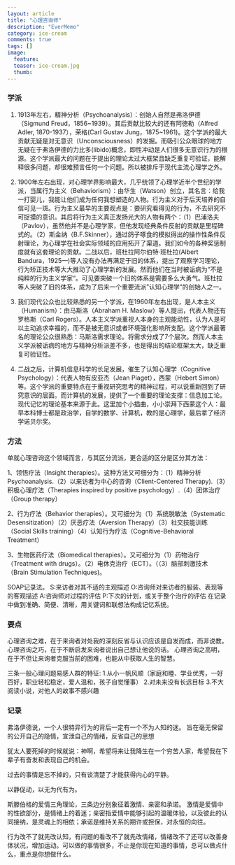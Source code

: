```yaml
---
layout: article
title: "心理咨询师"            
description: "EverMemo"            
category: ice-cream
comments: true
tags: []
image:
  feature:
  teaser: ice-cream.jpg
  thumb:
---
```



### 学派   
1. 1913年左右，精神分析（Psychoanalysis）：创始人自然是弗洛伊德（Sigmund Freud，1856~1939）。其后贡献比较大的还有阿徳勒（Alfred Adler, 1870-1937），荣格(Carl Gustav Jung，1875~1961)。这个学派的最大贡献无疑是对无意识（Unconsciousness）的发掘。而吸引公众眼球的地方无疑在于弗洛伊德的力比多(libido)概念，即性冲动是人们很多无意识行为的根源。这个学派最大的问题在于提出的理论太过大框架且缺乏重复可验证，能解释很多问题，却很难预言任何一个问题。所以被排斥于现代主流心理学之外。

2. 1900年左右出现，对心理学界影响最大，几乎统领了心理学近半个世纪的学派，当属行为主义（Behaviorism）：由华生（Watson）创立，其名言：给我一打婴儿，我能让他们成为任何我想塑造的人物。行为主义对于后天培养的自信可见一斑。行为主义最早的主要观点是：要研究看得见的行为，不去研究不可捉摸的意识。其后将行为主义真正发扬光大的人物有两个：（1）巴浦洛夫（Pavlov），虽然他并不是心理学家，但他发现经典条件反射的贡献是里程碑式的。（2）斯金纳（B.F.Skinner），通过鸽子啄食的模拟得出的操作性条件反射理论，为心理学在社会实际领域的应用拓开了渠道。我们如今的各种奖惩制度就有这套理论的贡献。二战以后，班杜拉阿尔伯特·班杜拉(Albert Bandura，1925—)等人没有办法再满足于旧的体系，提出了观察学习理论，行为矫正技术等大大推动了心理学新的发展。然而他们在当时被诟病为“不是纯粹的行为主义学家“。可见要突破一个旧的体系是需要多么大勇气。班杜拉等人突破了旧的体系，成为了后来一个重要流派”认知心理学”的创始人之一。

3. 我们现代公众也比较熟悉的另一个学派，在1960年左右出现，是人本主义（Humanism）：由马斯洛（Abraham H. Maslow）等人提出，代表人物还有罗格斯（Carl Rogers）。人本主义学派重视人本身的主观能动性，认为人是可以主动追求幸福的，而不是被无意识或者环境强化影响所支配。这个学派最著名的理论公众很熟悉：马斯洛需求理论。将需求分成了7个层次。然而人本主义学派被诟病的地方与精神分析派差不多，也是得出的结论框架太大，缺乏重复可验证性。

4. 二战之后，计算机信息科学的长足发展，催生了认知心理学（Cognitive Psychology）：代表人物有皮亚杰（Jean Piaget），西蒙（Hebert Simon）等。这个学派的重要特点在于重视研究思考的精神过程，可以说重新回到了研究意识的层面。而计算机的发展，提供了一个重要的理论支撑：信息加工论。现代记忆的理论基本来源于此。这里加个小插曲，小小崇拜下西蒙这个人：最早本科博士都是政治学，自学的数学、计算机，教的是心理学，最后拿了经济学诺贝尔奖。


### 方法
单就心理咨询这个领域而言，与其区分流派，更合适的区分是区分其方法：  

1、领悟疗法（Insight therapies）。这种方法又可细分为：（1）精神分析Psychoanalysis.（2）以来访者为中心的咨询（Client-Centered Therapy).（3）积极心理疗法（Therapies inspired by positive psychology）.（4）团体治疗（Group therapy）   

2、行为疗法（Behavior therapies）。又可细分为（1）系统脱敏法（Systematic Desensitization）（2）厌恶疗法（Aversion Therapy）（3）社交技能训练（Social Skills training）（4）认知行为疗法（Cognitive-Behavioral Treatment）   

3、生物医药疗法（Biomedical therapies）。又可细分为（1）药物治疗（Treatment with drugs）。（2）电休克治疗（ECT）。（（3）脑部刺激技术（Brain Stimulation Techniques)。


SOAP记录法。
S:来访者对其不适的主观描述
O:咨询师对来访者的服装、表现等的客观描述
A:咨询师对过程的评估
P:下次的计划，或关于整个治疗的评估
在记录中做到准确、简便、清晰，用关键词和联想法构成记忆系统。
### 要点
心理咨询之难，在于来询者对处我的深刻反省与认识应该是自发而成，而非说教。   
心理咨询之巧，在于不断启发来询者说出自己想让他说的话。
心理咨询之高明，在于不但让来询者克服当前的困难，也能从中获取人生的智慧。

三条一般心理问题易感人群的特征:
1.从小一帆风顺（家庭和睦、学业优秀，一好百好，职业轻松稳定，爱人温和，孩子自觉懂事）
2.对未来没有长远目标
3.不大阅读小说，对他人的故事不感兴趣





### 记录
弗洛伊德说，一个人很特异行为的背后一定有一个不为人知的迷。
旨在毫无保留的公开自己的隐情，宣泄自己的情绪，反省自己的思想

犹太人要死掉的时候就说：神啊，希望将来让我降生在一个穷苦人家，希望我在下辈子有奋发和表现自己的机会。

过去的事情是忘不掉的，只有谈清楚了才能获得内心的平静。

以静促动，以无为代有为。

斯滕伯格的爱情三角理论，三条边分别象征着激情、亲密和承诺。
激情是爱情中的性欲部分，是情绪上的着迷；亲密指爱情中能够引起的温暖体验，以及彼此的认同接纳，是灵魂上的相依；承诺是维持关系的期许或担保，对永恒的向往。

行为改不了就先改认知，有问题的看改不了就先改情绪，情绪改不了还可以改善身体状况，增加运动。可以做的事情很多，不止是你现在知道的事情，总可以做点什么，重点是你想做什么。
